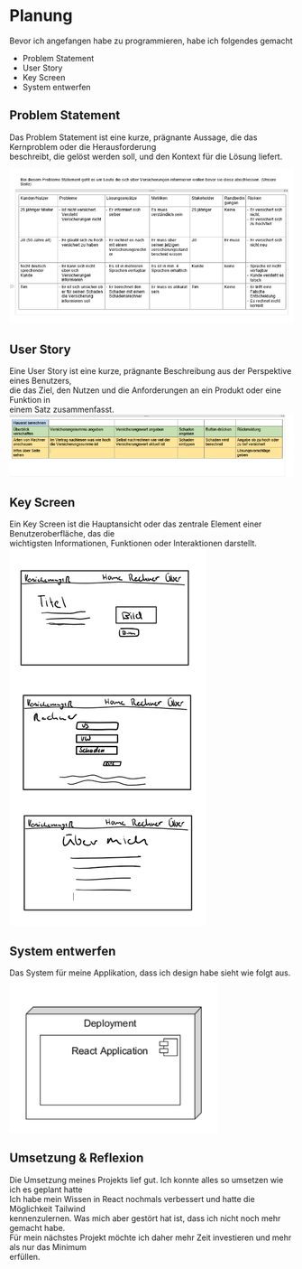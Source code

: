 # Planung
Bevor ich angefangen habe zu programmieren, habe ich folgendes gemacht<br/>
* Problem Statement
* User Story
* Key Screen
* System entwerfen

## Problem Statement
Das Problem Statement ist eine kurze, prägnante Aussage, die das Kernproblem oder die Herausforderung <br/> 
beschreibt, die gelöst werden soll, und den Kontext für die Lösung liefert.<br/>

![Problem Statement](ProblemStatement.PNG)

## User Story
Eine User Story ist eine kurze, prägnante Beschreibung aus der Perspektive eines Benutzers, <br/>
die das Ziel, den Nutzen und die Anforderungen an ein Produkt oder eine Funktion in <br/>
einem Satz zusammenfasst.<br>
![User Story](UserStory.PNG)

## Key Screen
Ein Key Screen ist die Hauptansicht oder das zentrale Element einer Benutzeroberfläche, das die <br/>
wichtigsten Informationen, Funktionen oder Interaktionen darstellt.<br/>
![Key Screen](KeyScreen.PNG)

## System entwerfen
Das System für meine Applikation, dass ich design habe sieht wie folgt aus.<br/>
![System entwerfe](System.PNG)

## Umsetzung & Reflexion
Die Umsetzung meines Projekts lief gut. Ich konnte alles so umsetzen wie ich es geplant hatte <br/>
Ich habe mein Wissen in React nochmals verbessert und hatte die Möglichkeit Tailwind <br/>
kennenzulernen. Was mich aber gestört hat ist, dass ich nicht noch mehr gemacht habe. <br/>
Für mein nächstes Projekt möchte ich daher mehr Zeit investieren und mehr als nur das Minimum <br/>
erfüllen.